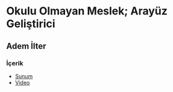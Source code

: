 # Okulu Olmayan Meslek; Arayüz Geliştirici

## Adem İlter

### İçerik

* [Sunum](https://slides.com/ademilter)
* [Video](#)
